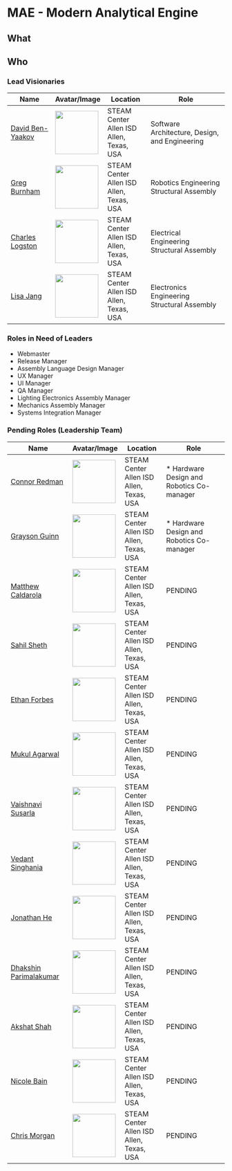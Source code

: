 # MAE - Modern Analytical Engine
## What
## Who
### Lead Visionaries
| Name  | Avatar/Image | Location | Role |
| ------------- | ------------- | ------------- | ------------- |
| [David Ben-Yaakov](https://github.com/maestro-b) | <img src="https://github.com/maestro-b.png" width=100> | STEAM Center<br/>Allen ISD<br/>Allen, Texas, USA | Software Architecture, Design, and Engineering |
| [Greg Burnham](https://github.com/EagleRoboticsFTC) | <img src="https://github.com/EagleRoboticsFTC.png" width=100> | STEAM Center<br/>Allen ISD<br/>Allen, Texas, USA | Robotics Engineering<br/>Structural Assembly |
| [Charles Logston](https://github.com/BESTTeam58) | <img src="https://github.com/BESTTeam58.png" width=100>  | STEAM Center<br/>Allen ISD<br/>Allen, Texas, USA | Electrical Engineering<br/>Structural Assembly |
| [Lisa Jang](https://github.com/mrsjang21) | <img src="https://github.com/mrsjang21.png" width=100>  | STEAM Center<br/>Allen ISD<br/>Allen, Texas, USA | Electronics Engineering<br/>Structural Assembly |
### Roles in Need of Leaders
* Webmaster
* Release Manager
* Assembly Language Design Manager
* UX Manager
* UI Manager
* QA Manager
* Lighting Electronics Assembly Manager
* Mechanics Assembly Manager
* Systems Integration Manager
### Pending Roles (Leadership Team)
| Name  | Avatar/Image | Location | Role |
| ------------- | ------------- | ------------- | ------------- |
| [Connor Redman](https://github.com/connor-redman) | <img src="https://github.com/connor-redman.png" width=100>  | STEAM Center<br/>Allen ISD<br/>Allen, Texas, USA | * Hardware Design and Robotics Co-manager |
| [Grayson Guinn](https://github.com/GraysonGuinn) | <img src="https://github.com/GraysonGuinn.png" width=100>  | STEAM Center<br/>Allen ISD<br/>Allen, Texas, USA |  * Hardware Design and Robotics Co-manager |
| [Matthew Caldarola](https://github.com/roboticsDev1584) | <img src="https://github.com/roboticsDev1584.png" width=100>  | STEAM Center<br/>Allen ISD<br/>Allen, Texas, USA | PENDING |
| [Sahil Sheth](https://github.com/ThatGuy) | <img src="https://github.com/ThatGuy.png" width=100>  | STEAM Center<br/>Allen ISD<br/>Allen, Texas, USA | PENDING |
| [Ethan Forbes](https://github.com/Racoln) | <img src="https://github.com/Racoln.png" width=100>  | STEAM Center<br/>Allen ISD<br/>Allen, Texas, USA | PENDING |
| [Mukul Agarwal](https://github.com/agarmu) | <img src="https://github.com/agarmu.png" width=100>  | STEAM Center<br/>Allen ISD<br/>Allen, Texas, USA | PENDING |
| [Vaishnavi Susarla](https://github.com/vaishnavi-debug) | <img src="https://github.com/vaishnavi-debug.png" width=100>  | STEAM Center<br/>Allen ISD<br/>Allen, Texas, USA | PENDING |
| [Vedant Singhania](https://github.com/vedant205) | <img src="https://github.com/vedant205.png" width=100>  | STEAM Center<br/>Allen ISD<br/>Allen, Texas, USA | PENDING |
| [Jonathan He](https://github.com/hejonathan) | <img src="https://github.com/hejonathan.png" width=100>  | STEAM Center<br/>Allen ISD<br/>Allen, Texas, USA | PENDING |
| [Dhakshin Parimalakumar](https://github.com/DhakshinP) | <img src="https://github.com/DhakshinP.png" width=100>  | STEAM Center<br/>Allen ISD<br/>Allen, Texas, USA | PENDING |
| [Akshat Shah](http://github.com/akshatdotcom) | <img src="https://github.com/akshatdotcom.png" width=100>  | STEAM Center<br/>Allen ISD<br/>Allen, Texas, USA | PENDING |
| [Nicole Bain](http://github.com/nicolebainn) | <img src="https://github.com/nicolebainn.png" width=100>  | STEAM Center<br/>Allen ISD<br/>Allen, Texas, USA | PENDING |
| [Chris Morgan](http://github.com/dynafide) | <img src="https://github.com/dynafide.png" width=100>  | STEAM Center<br/>Allen ISD<br/>Allen, Texas, USA | PENDING |

 
 
